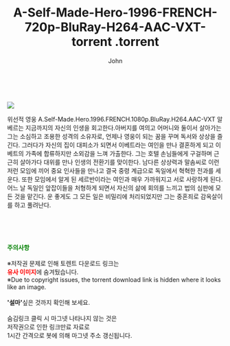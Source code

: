 ﻿---
layout: post
title:  "                   A-Self-Made-Hero-1996-FRENCH-720p-BluRay-H264-AAC-VXT-torrent                .torrent"
author: John
categories: [ 영화 ]
tags: [  ]
image: https://torrentrj57.com/uploadfile/full/9e808e111f75153cfa9105d7fb9774fac6550b16.jpg 
description: "                   A-Self-Made-Hero-1996-FRENCH-720p-BluRay-H264-AAC-VXT-torrent                 torrent 정보 공유"
toc: true
toc_sticky: true
---

<br>
<p><img src="https://torrentrj57.com/uploadfile/full/9e808e111f75153cfa9105d7fb9774fac6550b16.jpg"/></p>
 위선적 영웅 A.Self-Made.Hero.1996.FRENCH.1080p.BluRay.H264.AAC-VXT 알베르는 지금까지의 자신의 인생을 회고한다.아버지를 여의고 어머니와 둘이서 살아가는 그는 소심하고 조용한 성격의 소유자로, 언제나 영웅이 되는 꿈을 꾸며 독서와 상상을 즐긴다. 그러다가 자신의 집이 대피소가 되면서 이베트라는 여인을 만나 결혼하게 되고 이베트의 가족에 합류하지만 소외감을 느껴 가출한다. 그는 호텔 손님들에게 구걸하며 근근히 살아가다 대위를 만나 인생의 전환기를 맞이한다. 남다른 상상력과 말솜씨로 이런저런 모임에 끼어 중요 인사들을 만나고 결국 중령 계급으로 독일에서 혁혁한 전과를 세운다. 또한 모임에서 알게 된 세르반이라는 여인과 매우 가까워지고 서로 사랑하게 된다. 어느 날 독일인 앞잡이들을 처형하게 되면서 자신의 삶에 회의를 느끼고 법의 심판에 모든 것을 맡긴다. 운 좋게도 그 모든 일은 비밀리에 처리되었지만 그는 중혼죄로 감옥살이를 하고 풀려난다. 
    
<br><br><br>
<p data-ke-size="size16"><b><span style="color: green;">주의사항</span></b><br /><br />※저작권 문제로 인해 토렌트 다운로드 링크는<br /><b><span style="color: red;">유사 이미지</span></b>에 숨겨뒀습니다.<br />※Due to copyright issues, the torrent download link is hidden where it looks like an image.<br /><br /><b>'설마'</b>싶은 것까지 확인해 보세요.<br /><br />숨김링크 클릭 시 마그넷 나타나지 않는 것은<br />저작권으로 인한 링크만료 자료로<br />1시간 간격으로 봇에 의해 마그넷 주소 갱신됩니다.</p>

